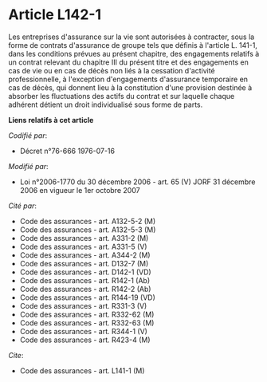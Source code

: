 # Article L142-1

Les entreprises d'assurance sur la vie sont autorisées à contracter, sous la forme de contrats d'assurance de groupe tels que
définis à l'article L. 141-1, dans les conditions prévues au présent chapitre, des engagements relatifs à un contrat relevant
du chapitre III du présent titre et des engagements en cas de vie ou en cas de décès non liés à la cessation d'activité
professionnelle, à l'exception d'engagements d'assurance temporaire en cas de décès, qui donnent lieu à la constitution d'une
provision destinée à absorber les fluctuations des actifs du contrat et sur laquelle chaque adhérent détient un droit
individualisé sous forme de parts.

**Liens relatifs à cet article**

_Codifié par_:

  - Décret n°76-666 1976-07-16

_Modifié par_:

  - Loi n°2006-1770 du 30 décembre 2006 - art. 65 (V) JORF 31 décembre 2006 en vigueur le 1er octobre 2007

_Cité par_:

  - Code des assurances - art. A132-5-2 (M)
  - Code des assurances - art. A132-5-3 (M)
  - Code des assurances - art. A331-2 (M)
  - Code des assurances - art. A331-5 (V)
  - Code des assurances - art. A344-2 (M)
  - Code des assurances - art. D132-7 (M)
  - Code des assurances - art. D142-1 (VD)
  - Code des assurances - art. R142-1 (Ab)
  - Code des assurances - art. R142-2 (Ab)
  - Code des assurances - art. R144-19 (VD)
  - Code des assurances - art. R331-3 (V)
  - Code des assurances - art. R332-62 (M)
  - Code des assurances - art. R332-63 (M)
  - Code des assurances - art. R344-1 (V)
  - Code des assurances - art. R423-4 (M)

_Cite_:

  - Code des assurances - art. L141-1 (M)
